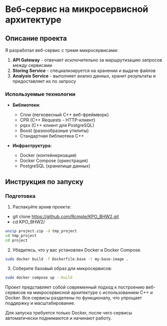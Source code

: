 # Веб-сервис на микросервисной архитектуре

## Описание проекта

Я разработал веб-сервис с тремя микросервисами:

1. **API Gateway** - отвечает исключительно за маршрутизацию запросов между сервисами
2. **Storing Service** - специализируется на хранении и выдаче файлов
3. **Analysis Service** - выполняет анализ данных, хранит результаты и предоставляет их по запросу

### Используемые технологии

- **Библиотеки**:
    - Crow (легковесный C++ веб-фреймворк)
    - CPR (C++ Requests - HTTP-клиент)
    - pqxx (C++ клиент для PostgreSQL)
    - Boost (разнообразные утилиты)
    - Стандартная библиотека C++

- **Инфраструктура**:
    - Docker (контейнеризация)
    - Docker Compose (оркестрация)
    - PostgreSQL (хранилище данных)

## Инструкция по запуску

### Подготовка

1. Распакуйте архив проекта:

 - git clone https://github.com/Rcmple/KPO_BHW2.git
 - cd KPO_BHW2/

```bash
unzip project.zip -d tmp_project
cd tmp_project
cd project
```
2. Убедитесь, что у вас установлен Docker и Docker Compose.

```bash
sudo docker build -f Dockerfile.base -t my-base-image .
```
3. Соберите базовый образ для микросервисов:
```bash
sudo docker compose up --build
```

Проект представляет собой современный подход к построению веб-сервисов на микросервисной архитектуре с использованием C++ и Docker.
Все сервисы разделены по функционалу, что упрощает поддержку и масштабирование.

Для запуска требуется только Docker, после чего сервисы автоматически поднимаются и начинают работу.